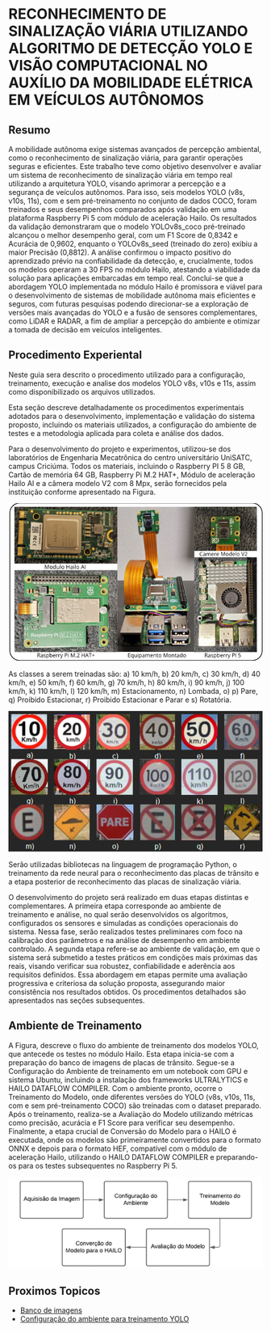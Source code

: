 # RECONHECIMENTO DE SINALIZAÇÃO VIÁRIA UTILIZANDO ALGORITMO DE DETECÇÃO YOLO E VISÃO COMPUTACIONAL NO AUXÍLIO DA MOBILIDADE ELÉTRICA EM VEÍCULOS AUTÔNOMOS

## Resumo

A mobilidade autônoma exige sistemas avançados de percepção ambiental, como o reconhecimento de sinalização viária, para garantir operações seguras e eficientes. Este trabalho teve como objetivo desenvolver e avaliar um sistema de reconhecimento de sinalização viária em tempo real utilizando a arquitetura YOLO, visando aprimorar a percepção e a segurança de veículos autônomos. Para isso, seis modelos YOLO (v8s, v10s, 11s), com e sem pré-treinamento no conjunto de dados COCO, foram treinados e seus desempenhos comparados após validação em uma plataforma Raspberry Pi 5 com módulo de aceleração Hailo. Os resultados da validação demonstraram que o modelo YOLOv8s_coco pré-treinado alcançou o melhor desempenho geral, com um F1 Score de 0,8342 e Acurácia de 0,9602, enquanto o YOLOv8s_seed (treinado do zero) exibiu a maior Precisão (0,8812). A análise confirmou o impacto positivo do aprendizado prévio na confiabilidade da detecção, e, crucialmente, todos os modelos operaram a 30 FPS no módulo Hailo, atestando a viabilidade da solução para aplicações embarcadas em tempo real. Conclui-se que a abordagem YOLO implementada no módulo Hailo é promissora e viável para o desenvolvimento de sistemas de mobilidade autônoma mais eficientes e seguros, com futuras pesquisas podendo direcionar-se a exploração de versões mais avançadas do YOLO e a fusão de sensores complementares, como LiDAR e RADAR, a fim de ampliar a percepção do ambiente e otimizar a tomada de decisão em veículos inteligentes. 


## Procedimento Experiental 

Neste guia sera descrito o procedimento utilizado para a configuração, treinamento, execução e analise dos modelos YOLO v8s, v10s e 11s, assim como disponibilizado os arquivos utilizados.

Esta seção descreve detalhadamente os procedimentos experimentais adotados para o desenvolvimento, implementação e validação do sistema proposto, incluindo os materiais utilizados, a configuração do ambiente de testes e a metodologia aplicada para coleta e análise dos dados. 
  
Para o desenvolvimento do projeto e experimentos, utilizou-se dos laboratórios de Engenharia Mecatrônica do centro universitário UniSATC, campus Criciúma. Todos os materiais, incluindo o Raspberry PI 5 8 GB, Cartão de memória 64 GB, Raspberry Pi M.2 HAT+, Módulo de aceleração Hailo AI e a câmera modelo V2 com 8 Mpx, serão fornecidos pela instituição conforme apresentado na Figura. 


![Equipmaento Montado](https://raw.githubusercontent.com/bile6842/Yolo-Sinaliza-o-de-Transito/refs/heads/main/img/Equipamento_Montado.png)

As classes a serem treinadas são: a) 10 km/h, b) 20 km/h, c) 30 km/h, d) 40 km/h, e) 50 km/h, f) 60 km/h, g) 70 km/h, h) 80 km/h, i) 90 km/h, j) 100 km/h, k) 110 km/h, l) 120 km/h, m) Estacionamento, n) Lombada, o) p) Pare, q) Proibido Estacionar, r) Proibido Estacionar e Parar e s) Rotatória.

![Classes_Treinadas](https://raw.githubusercontent.com/bile6842/Yolo-Sinaliza-o-de-Transito/refs/heads/main/img/classes_treinadas.png)

Serão utilizadas bibliotecas na linguagem de programação Python, o treinamento da rede neural para o reconhecimento das placas de trânsito e a etapa posterior de reconhecimento das placas de sinalização viária. 

O desenvolvimento do projeto será realizado em duas etapas distintas e complementares. A primeira etapa corresponde ao ambiente de treinamento e análise, no qual serão desenvolvidos os algoritmos, configurados os sensores e simuladas as condições operacionais do sistema. Nessa fase, serão realizados testes preliminares com foco na calibração dos parâmetros e na análise de desempenho em ambiente controlado. A segunda etapa refere-se ao ambiente de validação, em que o sistema será submetido a testes práticos em condições mais próximas das reais, visando verificar sua robustez, confiabilidade e aderência aos requisitos definidos. Essa abordagem em etapas permite uma avaliação progressiva e criteriosa da solução proposta, assegurando maior consistência nos resultados obtidos. Os procedimentos detalhados são apresentados nas seções subsequentes. 

## Ambiente de Treinamento

A Figura, descreve o fluxo do ambiente de treinamento dos modelos YOLO, que antecede os testes no módulo Hailo. Esta etapa inicia-se com a preparação do banco de imagens de placas de trânsito. Segue-se a Configuração do Ambiente de treinamento em um notebook com GPU e sistema Ubuntu, incluindo a instalação dos frameworks ULTRALYTICS e HAILO DATAFLOW COMPILER. Com o ambiente pronto, ocorre o Treinamento do Modelo, onde diferentes versões do YOLO (v8s, v10s, 11s, com e sem pré-treinamento COCO) são treinadas com o dataset preparado. Após o treinamento, realiza-se a Avaliação do Modelo utilizando métricas como precisão, acurácia e F1 Score para verificar seu desempenho. Finalmente, a etapa crucial de Conversão do Modelo para o HAILO é executada, onde os modelos são primeiramente convertidos para o formato ONNX e depois para o formato HEF, compatível com o módulo de aceleração Hailo, utilizando o HAILO DATAFLOW COMPILER e preparando-os para os testes subsequentes no Raspberry Pi 5.

![Diagrama_etapa_1](https://github.com/bile6842/Yolo-Sinaliza-o-de-Transito/blob/main/img/diagrama_etapa_1.png)

## Proximos Topicos

- [Banco de imagens ](./docs/preparacao_database.md)
- [Configuração do ambiente para treinamento YOLO](./docs/configuracao_do_ambiente_para_treinamento_yolo.md)


